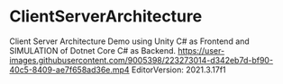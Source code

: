 # ClientServerArchitecture
Client Server Architecture Demo using Unity C# as Frontend and SIMULATION of Dotnet Core C# as Backend.
https://user-images.githubusercontent.com/9005398/223273014-d342eb7d-bf90-40c5-8409-ae7f658ad36e.mp4
EditorVersion: 2021.3.17f1
